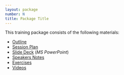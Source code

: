 ```yaml
---
layout: package
number: N
title: Package Title
---
```


This training package consists of the following materials:

* [Outline](outline.html)
* [Session Plan](plan.html)
* [Slide Deck](slides.pptx) (_MS PowerPoint_)
* [Speakers Notes](notes.html)
* [Exercises](exercises.html)
* [Videos](video.html)
